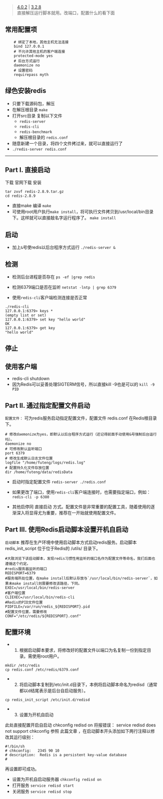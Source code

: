 > [4.0.2](http://cloud.kuangcp.top/redis-4.0.2.zip) | [3.2.8](http://cloud.kuangcp.top/redis-3.2.8.zip)  
> 直接解压运行脚本就用。改端口，配置什么的看下面 

## 常用配置项
```
    # 绑定了本地，其他主机无法连接
    bind 127.0.0.1
    # 不允许其他主机的客户端连接
    protected-mode yes
    # 后台方式运行
    daemonize no
    # 设置密码
    requirepass myth 
```
## 绿色安装redis
- 只要下载源码包，解压
- 在解压根目录 `make`
- 打开src目录 复制以下文件
    - `redis-server`
    - `redis-cli`
    - `redis-benchmark`
    - 解压根目录的 `redis.conf`
- 随意新建一个目录，将四个文件拷过来，就可以直接运行了
- `./redis-server redis.conf`

*******************
## Part I. 直接启动
下载
官网下载
安装
```
tar zxvf redis-2.8.9.tar.gz
cd redis-2.8.9
```
- 直接make 编译
`make`
- 可使用root用户执行`make install`，将可执行文件拷贝到/usr/local/bin目录下。这样就可以直接敲名字运行程序了。
`make install`

## 启动

- 加上`&`号使redis以后台程序方式运行
`./redis-server &`

## 检测

- 检测后台进程是否存在
`ps -ef |grep redis`

- 检测6379端口是否在监听
`netstat -lntp | grep 6379`

- 使用`redis-cli`客户端检测连接是否正常
```
./redis-cli
127.0.0.1:6379> keys *
(empty list or set)
127.0.0.1:6379> set key "hello world"
OK
127.0.0.1:6379> get key
"hello world"
```
## 停止

## 使用客户端
- redis-cli shutdown
- 因为Redis可以妥善处理SIGTERM信号，所以直接kill -9也是可以的 `kill -9 PID`

## Part II. 通过指定配置文件启动
`配置文件：`
可为redis服务启动指定配置文件，配置文件 redis.conf 在Redis根目录下。

```
# 修改daemonize为yes，即默认以后台程序方式运行（还记得前面手动使用&号强制后台运行吗）。
daemonize no
# 可修改默认监听端口
port 6379
# 修改生成默认日志文件位置
logfile "/home/futeng/logs/redis.log"
# 配置持久化文件存放位置
dir /home/futeng/data/redisData
```
- 启动时指定配置文件 `redis-server ./redis.conf`

- 如果更改了端口，使用`redis-cli`客户端连接时，也需要指定端口，例如：
`redis-cli -p 6380`
- 其他启停同 直接启动 方式。配置文件是非常重要的配置工具，随着使用的逐渐深入将显得尤为重要，推荐在一开始就使用配置文件。

## Part III. 使用Redis启动脚本设置开机自启动
`启动脚本`
推荐在生产环境中使用启动脚本方式启动redis服务。启动脚本 redis_init_script 位于位于Redis的 /utils/ 目录下。
```
#大致浏览下该启动脚本，发现redis习惯性用监听的端口名作为配置文件等命名，我们后面也遵循这个约定。
#redis服务器监听的端口
REDISPORT=6379
#服务端所处位置，在make install后默认存放与`/usr/local/bin/redis-server`，如果未make install则需要修改该路径，下同。
EXEC=/usr/local/bin/redis-server
#客户端位置
CLIEXEC=/usr/local/bin/redis-cli
#Redis的PID文件位置
PIDFILE=/var/run/redis_${REDISPORT}.pid
#配置文件位置，需要修改
CONF="/etc/redis/${REDISPORT}.conf"
```

## 配置环境

- 1. 根据启动脚本要求，将修改好的配置文件以端口为名复制一份到指定目录。需使用root用户。
```
mkdir /etc/redis
cp redis.conf /etc/redis/6379.conf
```
- 2. 将启动脚本复制到/etc/init.d目录下，本例将启动脚本命名为redisd（通常都以d结尾表示是后台自启动服务）。
```
cp redis_init_script /etc/init.d/redisd
```
- 3.  设置为开机自启动

此处直接配置开启自启动 chkconfig redisd on 将报错误： service redisd does not support chkconfig
参照 此篇文章 ，在启动脚本开头添加如下两行注释以修改其运行级别：
```
#!/bin/sh
# chkconfig:   2345 90 10
# description:  Redis is a persistent key-value database
#
```
再设置即可成功。

- 设置为开机自启动服务器
`chkconfig redisd on`
-  打开服务
`service redisd start`
- 关闭服务
`service redisd stop`
